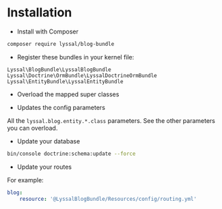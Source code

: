 # Installation


* Install with Composer

```sh
composer require lyssal/blog-bundle
```

* Register these bundles in your kernel file:

```
Lyssal\BlogBundle\LyssalBlogBundle
Lyssal\Doctrine\OrmBundle\LyssalDoctrineOrmBundle
Lyssal\EntityBundle\LyssalEntityBundle
```

* Overload the mapped super classes

* Updates the config parameters

All the `lyssal.blog.entity.*.class` parameters.
See the other parameters you can overload.

* Update your database

```sh
bin/console doctrine:schema:update --force
```

* Update your routes

For example:

```yaml
blog:
    resource: '@LyssalBlogBundle/Resources/config/routing.yml'
```
